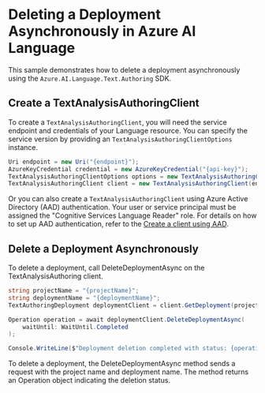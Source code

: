 # Deleting a Deployment Asynchronously in Azure AI Language

This sample demonstrates how to delete a deployment asynchronously using the `Azure.AI.Language.Text.Authoring` SDK.

## Create a TextAnalysisAuthoringClient

To create a `TextAnalysisAuthoringClient`, you will need the service endpoint and credentials of your Language resource. You can specify the service version by providing an `TextAnalysisAuthoringClientOptions` instance.

```C# Snippet:CreateTextAuthoringClientForSpecificApiVersion
Uri endpoint = new Uri("{endpoint}");
AzureKeyCredential credential = new AzureKeyCredential("{api-key}");
TextAnalysisAuthoringClientOptions options = new TextAnalysisAuthoringClientOptions(TextAnalysisAuthoringClientOptions.ServiceVersion.V2025_05_15_Preview);
TextAnalysisAuthoringClient client = new TextAnalysisAuthoringClient(endpoint, credential, options);
```

Or you can also create a `TextAnalysisAuthoringClient` using Azure Active Directory (AAD) authentication. Your user or service principal must be assigned the "Cognitive Services Language Reader" role.
For details on how to set up AAD authentication, refer to the [Create a client using AAD](https://github.com/Azure/azure-sdk-for-net/blob/main/sdk/cognitivelanguage/Azure.AI.Language.Text.Authoring/README.md#create-a-client-using-azure-active-directory-authentication).

## Delete a Deployment Asynchronously

To delete a deployment, call DeleteDeploymentAsync on the TextAnalysisAuthoring client.

```C# Snippet:Sample13_TextAuthoring_DeleteDeploymentAsync
string projectName = "{projectName}";
string deploymentName = "{deploymentName}";
TextAuthoringDeployment deploymentClient = client.GetDeployment(projectName, deploymentName);

Operation operation = await deploymentClient.DeleteDeploymentAsync(
    waitUntil: WaitUntil.Completed
);

Console.WriteLine($"Deployment deletion completed with status: {operation.GetRawResponse().Status}");
```

To delete a deployment, the DeleteDeploymentAsync method sends a request with the project name and deployment name. The method returns an Operation object indicating the deletion status.
